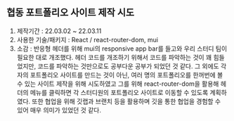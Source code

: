 ## 협동 포트폴리오 사이트 제작 시도
1. 제작기간 : 22.03.02 ~ 22.03.11
2. 사용한 기술/패키지 : React / react-router-dom, mui
3. 소감 : 반응형 헤더를 위해 mui의 responsive app bar를 들고와 우리 스터디 팀이 필요한 대로 개조했다. 헤더 코드를 개조하기 위해서 코드를 파악하는 것이 꽤 힘들었지만, 코드를 파악하는 것만으로도 공부다운 공부가 되었던 것 같다. 그 외에도 각자의 포트폴리오 사이트를 만드는 것이 아닌, 여러 명의 포트폴리오를 한꺼번에 볼 수 있는 사이트 제작을 위해 시도하였고 그를 위해 react-router-dom을 활용해 헤더의 메뉴를 클릭하면 각 스터디원의 포트폴리오 사이트로 이동할 수 있도록 계획하였다. 또한 협업을 위해 깃랩과 브랜치 등을 활용하며 깃을 통한 협업을 경험할 수 있어 매우 의미가 있었던 것 같다.

